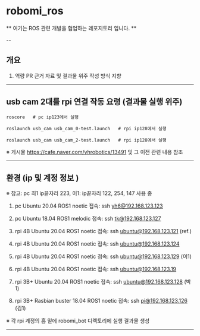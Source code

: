 # robomi_ros

** 여기는 ROS 관련 개발을 협업하는 레포지토리 입니다. **

--

## 개요

1. 역량 PR 근거 자료 및 결과물 위주 작성 방식 지향

---

## usb cam 2대를 rpi 연결 작동 요령 (결과물 실행 위주)

```
roscore   # pc ip123에서 실행
```

```
roslaunch usb_cam usb_cam_0-test.launch   # rpi ip128에서 실행
```

```
roslaunch usb_cam usb_cam_2-test.launch   # rpi ip128에서 실행
```

※ 게시물 https://cafe.naver.com/yhrobotics/13491 및 그 이전 관련 내용 참조

---

## 환경 (ip 및 계정 정보 )

※ 참고: pc 최1 ip끝자리 223, 이1: ip끝자리 122, 254, 147 사용 중

1. pc Ubuntu 20.04 ROS1 noetic 접속: ssh yh6@192.168.123.123
1. pc Ubuntu 18.04 ROS1 melodic 접속: ssh tk@192.168.123.127

1. rpi 4B Ubuntu 20.04 ROS1 noetic 접속: ssh ubuntu@192.168.123.121 (ref.)
1. rpi 4B Ubuntu 20.04 ROS1 noetic 접속: ssh ubuntu@192.168.123.124
1. rpi 4B Ubuntu 20.04 ROS1 noetic 접속: ssh ubuntu@192.168.123.129 (이1)
1. rpi 4B Ubuntu 20.04 ROS1 noetic 접속: ssh ubuntu@192.168.123.19
1. rpi 3B+ Ubuntu 20.04 ROS1 noetic 접속: ssh ubuntu@192.168.123.128 (박1)
1. rpi 3B+ Rasbian buster 18.04 ROS1 noetic 접속: ssh pi@192.168.123.126 (김1)

※  각 rpi 계정의 홈 밑에 robomi_bot 디렉토리에 실행 결과물 생성

---


